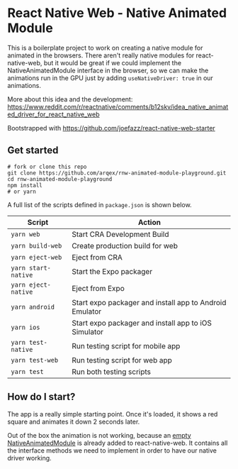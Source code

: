 # React Native Web - Native Animated Module

This is a boilerplate project to work on creating a native module for animated in the browsers. There aren't really native modules for react-native-web, but it would be great if we could implement the NativeAnimatedModule interface in the browser, so we can make the animations run in the GPU just by adding `useNativeDriver: true` in our animations.

More about this idea and the development:
https://www.reddit.com/r/reactnative/comments/b12skv/idea_native_animated_driver_for_react_native_web

Bootstrapped with https://github.com/joefazz/react-native-web-starter

## Get started
```
# fork or clone this repo
git clone https://github.com/arqex/rnw-animated-module-playground.git
cd rnw-animated-module-playground
npm install
# or yarn
```

A full list of the scripts defined in `package.json` is shown below.

| Script              | Action                                                  |
| ------------------- | ------------------------------------------------------- |
| `yarn web`          | Start CRA Development Build                             |
| `yarn build-web`    | Create production build for web                         |
| `yarn eject-web`    | Eject from CRA                                          |
| `yarn start-native` | Start the Expo packager                                 |
| `yarn eject-native` | Eject from Expo                                         |
| `yarn android`      | Start expo packager and install app to Android Emulator |
| `yarn ios`          | Start expo packager and install app to iOS Simulator    |
| `yarn test-native`  | Run testing script for mobile app                       |
| `yarn test-web`     | Run testing script for web app                          |
| `yarn test`         | Run both testing scripts                                |

## How do I start?
The app is a really simple starting point. Once it's loaded, it shows a red square and animates it down 2 seconds later.

Out of the box the animation is not working, because an [empty NativeAnimatedModule](https://github.com/arqex/rnw-animated-module-playground/blob/master/src/NativeAnimatedModule.js) is already added to react-native-web. It contains all the interface methods we need to implement in order to have our native driver working.
